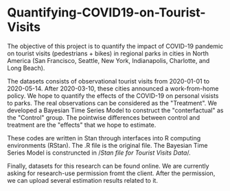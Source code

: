 # Quantifying-COVID19-on-Tourist-Visits

The objective of this project is to quantify the impact of COVID-19 pandemic on tourist visits (pedestrians + bikes) in regional parks in cities in North America (San Francisco, Seattle, New York, Indianapolis, Charlotte, and Long Beach). 

The datasets consists of observational tourist visits from 2020-01-01 to 2020-05-14. After 2020-03-10, these cities announced a work-from-home policy. We hope to quantify the effects of the COVID-19 on personal visists to parks. The real observations can be considered as the "Treatment". We developed a Bayesian Time Series Model to construct the "conterfactual" as the "Control" group. The pointwise differences between control and treatment are the "effects" that we hope to estimate. 

These codes are written in Stan through interfaces into R computing environments (RStan). The .R file is the original file. The Bayesian Time Series Model is construncted in /*Stan file for Tourist Visits Data*/.

Finally, datasets for this research can be found online. We are currently asking for research-use permission fromt the client. After the permission, we can upload several estimation results related to it.
